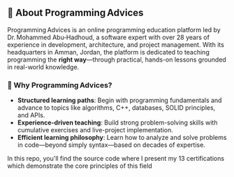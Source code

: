 ## 📘 About Programming Advices

Programming Advices is an online programming education platform led by Dr. Mohammed Abu‑Hadhoud, a software expert with over 28 years of experience in development, architecture, and project management. With its headquarters in Amman, Jordan, the platform is dedicated to teaching programming the **right way**—through practical, hands-on lessons grounded in real-world knowledge.

### 🚀 Why Programming Advices?

- **Structured learning paths**: Begin with programming fundamentals and advance to topics like algorithms, C++, databases, SOLID principles, and APIs.
- **Experience-driven teaching**: Build strong problem-solving skills with cumulative exercises and live-project implementation.
- **Efficient learning philosophy**: Learn how to analyze and solve problems in code—beyond simply syntax—based on decades of expertise.

In this repo, you'll find the source code where I present my 13 certifications which demonstrate the core principles of this field
